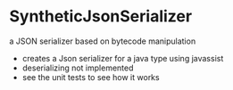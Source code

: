 # SyntheticJsonSerializer
a JSON serializer based on bytecode manipulation

* creates a Json serializer for a java type using javassist
* deserializing not implemented
* see the unit tests to see how it works
